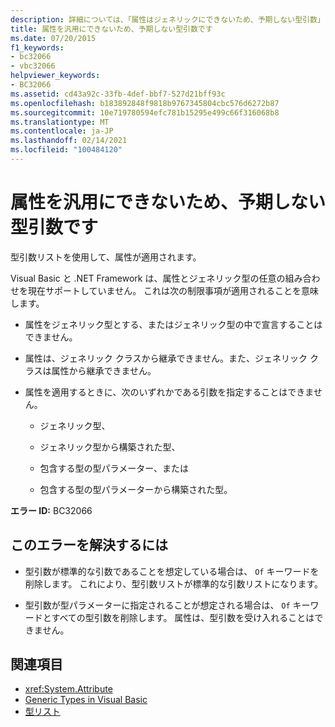 ```yaml
---
description: 詳細については、「属性はジェネリックにできないため、予期しない型引数」を参照してください。
title: 属性を汎用にできないため、予期しない型引数です
ms.date: 07/20/2015
f1_keywords:
- bc32066
- vbc32066
helpviewer_keywords:
- BC32066
ms.assetid: cd43a92c-33fb-4def-bbf7-527d21bff93c
ms.openlocfilehash: b183892848f9818b9767345804cbc576d6272b87
ms.sourcegitcommit: 10e719780594efc781b15295e499c66f316068b8
ms.translationtype: MT
ms.contentlocale: ja-JP
ms.lasthandoff: 02/14/2021
ms.locfileid: "100484120"
---
```

# <a name="type-arguments-unexpected-because-attributes-cannot-be-generics"></a>属性を汎用にできないため、予期しない型引数です

型引数リストを使用して、属性が適用されます。

Visual Basic と .NET Framework は、属性とジェネリック型の任意の組み合わせを現在サポートしていません。 これは次の制限事項が適用されることを意味します。

- 属性をジェネリック型とする、またはジェネリック型の中で宣言することはできません。

- 属性は、ジェネリック クラスから継承できません。また、ジェネリック クラスは属性から継承できません。

- 属性を適用するときに、次のいずれかである引数を指定することはできません。

  - ジェネリック型、

  - ジェネリック型から構築された型、

  - 包含する型の型パラメーター、または

  - 包含する型の型パラメーターから構築された型。

**エラー ID:** BC32066

## <a name="to-correct-this-error"></a>このエラーを解決するには

- 型引数が標準的な引数であることを想定している場合は、 `Of` キーワードを削除します。 これにより、型引数リストが標準的な引数リストになります。

- 型引数が型パラメーターに指定されることが想定される場合は、 `Of` キーワードとすべての型引数を削除します。 属性は、型引数を受け入れることはできません。

## <a name="see-also"></a>関連項目

- <xref:System.Attribute>
- [Generic Types in Visual Basic](../programming-guide/language-features/data-types/generic-types.md)
- [型リスト](../language-reference/statements/type-list.md)
